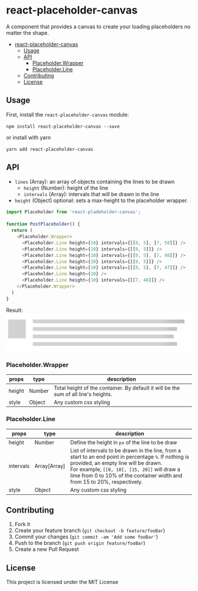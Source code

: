 # react-placeholder-canvas

A component that provides a canvas to create your loading placeholders no matter the shape.

- [react-placeholder-canvas](#react-placeholder-canvas)
  - [Usage](#usage)
  - [API](#api)
    - [Placeholder.Wrapper](#placeholderwrapper)
    - [Placeholder.Line](#placeholderline)
  - [Contributing](#contributing)
  - [License](#license)
## Usage

First, install the `react-placeholder-canvas` module:

`npm install react-placeholder-canvas --save`

or install with yarn

`yarn add react-placeholder-canvas`

## API

- `lines` (Array): an array of objects containing the lines to be drawn
  - `height` (Number): height of the line
  - `intervals` (Array): intervals that will be drawn in the line
- `height` (Object) optional: sets a max-height to the placeholder wrapper.

```js
import Placeholder from 'react-pladeholder-canvas';

function PostPlaceholder() {
  return (
    <Placeholder.Wrapper>
      <Placeholder.Line height={10} intervals={[[0, 5], [7, 50]]} />
      <Placeholder.Line height={10} intervals={[[0, 5]]} />
      <Placeholder.Line height={10} intervals={[[0, 5], [7, 48]]} />
      <Placeholder.Line height={10} intervals={[[0, 5]]} />
      <Placeholder.Line height={10} intervals={[[0, 5], [7, 47]]} />
      <Placeholder.Line height={10} />
      <Placeholder.Line height={10} intervals={[[7, 48]]} />
    </Placeholder.Wrapper>
  )
}
```

Result:<br/>
![](demo.gif)
<br />

### Placeholder.Wrapper
| props  | type   | description                                                                         |
| ------ | ------ | ----------------------------------------------------------------------------------- |
| height | Number | Total height of the container. By default it will be the sum of all line's heights. |
| style  | Object | Any custom css styling                                                              |

### Placeholder.Line
| props     | type         | description                                                                                                                                                                                                                                                                       |
| --------- | ------------ | --------------------------------------------------------------------------------------------------------------------------------------------------------------------------------------------------------------------------------------------------------------------------------- |
| height    | Number       | Define the height in `px` of the line to be draw                                                                                                                                                                                                                                  |
| intervals | Array[Array] | List of intervals to be drawn in the line, from a start to an end point in percentage `%`. If nothing is provided, an empty line will be drawn. <br /> For example, `[[0, 10], [15, 20]]` will draw a lime from 0 to 10% of the container width and from 15 to 20%, respectively. |
| style     | Object       | Any custom css styling                                                                                                                                                                                                                                                            |




## Contributing

1. Fork it
2. Create your feature branch (`git checkout -b feature/fooBar`)
3. Commit your changes (`git commit -am 'Add some fooBar'`)
4. Push to the branch (`git push origin feature/fooBar`)
5. Create a new Pull Request

## License

This project is licensed under the MIT License
